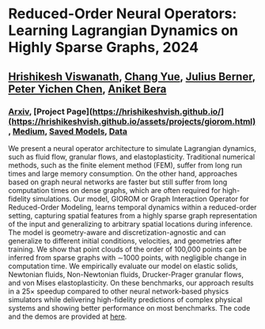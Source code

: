# Reduced-Order Neural Operators: Learning Lagrangian Dynamics on Highly Sparse Graphs, 2024
## [Hrishikesh Viswanath](https://hrishikeshvish.github.io), [Chang Yue](https://changy1506.github.io/), [Julius Berner](https://jberner.info/), [Peter Yichen Chen](https://peterchencyc.com/), [Aniket Bera](https://www.cs.purdue.edu/homes/ab/)

### [Arxiv](https://arxiv.org/pdf/2407.03925), [Project Page](https://hrishikeshvish.github.io/](https://hrishikeshvish.github.io/assets/projects/giorom.html), [Medium](), [Saved Models](), [Data]()

We present a neural operator architecture to simulate Lagrangian dynamics, such as fluid flow, granular flows, and elastoplasticity. Traditional numerical methods, such as the finite element method (FEM), suffer from long run times and large memory consumption. On the other hand, approaches based on graph neural networks are faster but still suffer from long computation times on dense graphs, which are often required for high-fidelity simulations. Our model, GIOROM or Graph Interaction Operator for Reduced-Order Modeling, learns temporal dynamics within a reduced-order setting, capturing spatial features from a highly sparse graph representation of the input and generalizing to arbitrary spatial locations during inference. The model is geometry-aware and discretization-agnostic and can generalize to different initial conditions, velocities, and geometries after training. We show that point clouds of the order of 100,000 points can be inferred from sparse graphs with $\sim$1000 points, with negligible change in computation time. We empirically evaluate our model on elastic solids, Newtonian fluids, Non-Newtonian fluids, Drucker-Prager granular flows, and von Mises elastoplasticity. On these benchmarks, our approach results in a 25$\times$ speedup compared to other neural network-based physics simulators while delivering high-fidelity predictions of complex physical systems and showing better performance on most benchmarks. The code and the demos are provided at [here](https://github.com/HrishikeshVish/GIOROM).

